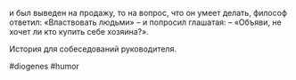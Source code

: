 и был выведен на продажу, то на вопрос, что он умеет делать, философ ответил: «Властвовать людьми» – и попросил глашатая: – «Объяви, не хочет ли кто купить себе хозяина?».

История для собеседований руководителя.

#diogenes #humor